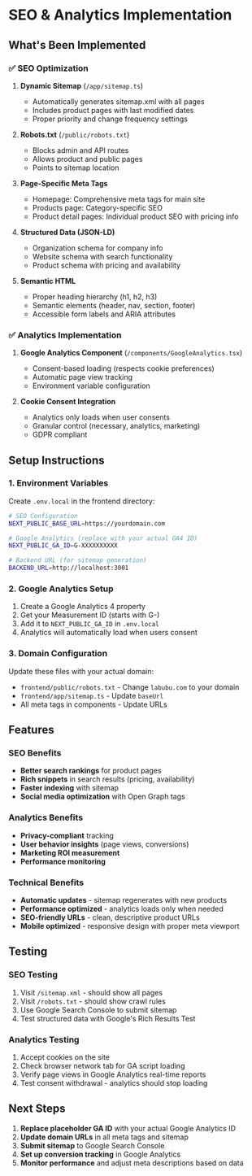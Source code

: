 # SEO & Analytics Implementation

## What's Been Implemented

### ✅ SEO Optimization

1. **Dynamic Sitemap** (`/app/sitemap.ts`)
   - Automatically generates sitemap.xml with all pages
   - Includes product pages with last modified dates
   - Proper priority and change frequency settings

2. **Robots.txt** (`/public/robots.txt`)
   - Blocks admin and API routes
   - Allows product and public pages
   - Points to sitemap location

3. **Page-Specific Meta Tags**
   - Homepage: Comprehensive meta tags for main site
   - Products page: Category-specific SEO
   - Product detail pages: Individual product SEO with pricing info

4. **Structured Data (JSON-LD)**
   - Organization schema for company info
   - Website schema with search functionality
   - Product schema with pricing and availability

5. **Semantic HTML**
   - Proper heading hierarchy (h1, h2, h3)
   - Semantic elements (header, nav, section, footer)
   - Accessible form labels and ARIA attributes

### ✅ Analytics Implementation

1. **Google Analytics Component** (`/components/GoogleAnalytics.tsx`)
   - Consent-based loading (respects cookie preferences)
   - Automatic page view tracking
   - Environment variable configuration

2. **Cookie Consent Integration**
   - Analytics only loads when user consents
   - Granular control (necessary, analytics, marketing)
   - GDPR compliant

## Setup Instructions

### 1. Environment Variables

Create `.env.local` in the frontend directory:

```bash
# SEO Configuration
NEXT_PUBLIC_BASE_URL=https://yourdomain.com

# Google Analytics (replace with your actual GA4 ID)
NEXT_PUBLIC_GA_ID=G-XXXXXXXXXX

# Backend URL (for sitemap generation)
BACKEND_URL=http://localhost:3001
```

### 2. Google Analytics Setup

1. Create a Google Analytics 4 property
2. Get your Measurement ID (starts with G-)
3. Add it to `NEXT_PUBLIC_GA_ID` in `.env.local`
4. Analytics will automatically load when users consent

### 3. Domain Configuration

Update these files with your actual domain:
- `frontend/public/robots.txt` - Change `labubu.com` to your domain
- `frontend/app/sitemap.ts` - Update `baseUrl`
- All meta tags in components - Update URLs

## Features

### SEO Benefits
- **Better search rankings** for product pages
- **Rich snippets** in search results (pricing, availability)
- **Faster indexing** with sitemap
- **Social media optimization** with Open Graph tags

### Analytics Benefits
- **Privacy-compliant** tracking
- **User behavior insights** (page views, conversions)
- **Marketing ROI measurement**
- **Performance monitoring**

### Technical Benefits
- **Automatic updates** - sitemap regenerates with new products
- **Performance optimized** - analytics loads only when needed
- **SEO-friendly URLs** - clean, descriptive product URLs
- **Mobile optimized** - responsive design with proper meta viewport

## Testing

### SEO Testing
1. Visit `/sitemap.xml` - should show all pages
2. Visit `/robots.txt` - should show crawl rules
3. Use Google Search Console to submit sitemap
4. Test structured data with Google's Rich Results Test

### Analytics Testing
1. Accept cookies on the site
2. Check browser network tab for GA script loading
3. Verify page views in Google Analytics real-time reports
4. Test consent withdrawal - analytics should stop loading

## Next Steps

1. **Replace placeholder GA ID** with your actual Google Analytics ID
2. **Update domain URLs** in all meta tags and sitemap
3. **Submit sitemap** to Google Search Console
4. **Set up conversion tracking** in Google Analytics
5. **Monitor performance** and adjust meta descriptions based on data 